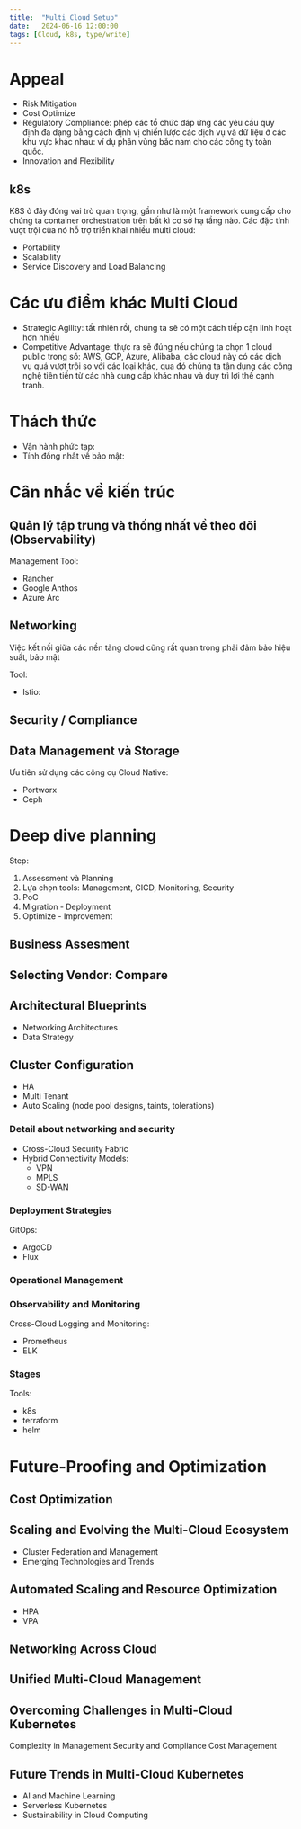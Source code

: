 ```yaml
---
title:  "Multi Cloud Setup"
date:   2024-06-16 12:00:00
tags: [Cloud, k8s, type/write]
---
```


# Appeal
* Risk Mitigation
* Cost Optimize
* Regulatory Compliance: phép các tổ chức đáp ứng các yêu cầu quy định đa dạng bằng cách định vị chiến lược các dịch vụ và dữ liệu ở các khu vực khác nhau: ví dụ phân vùng bắc nam cho các công ty toàn quốc.
* Innovation and Flexibility

## k8s
K8S ở đây đóng vai trò quan trọng, gần như là một framework cung cấp cho chúng ta container orchestration trên bất kì cơ sở hạ tầng nào. Các đặc tính vượt trội của nó hỗ trợ triển khai nhiều multi cloud:
  * Portability
  * Scalability
  * Service Discovery and Load Balancing

# Các ưu điểm khác Multi Cloud
* Strategic Agility: tất nhiên rồi, chúng ta sẽ có một cách tiếp cận linh hoạt hơn nhiều
* Competitive Advantage: thực ra sẽ đúng nếu chúng ta chọn 1 cloud public trong số: AWS, GCP, Azure, Alibaba, các cloud này có các dịch vụ quá vượt trội so với các loại khác, qua đó chúng ta tận dụng các công nghệ tiên tiến từ các nhà cung cấp khác nhau và duy trì lợi thế cạnh tranh.

# Thách thức
* Vận hành phức tạp:
* Tính đồng nhất về bảo mật:

# Cân nhắc về kiến trúc
## Quản lý tập trung và thống nhất về theo dõi (Observability)

Management Tool:
  * Rancher
  * Google Anthos
  * Azure Arc

## Networking

Việc kết nối giữa các nền tảng cloud cũng rất quan trọng phải đảm bảo hiệu suất, bảo mật

Tool:
  * Istio:

## Security / Compliance
## Data Management và Storage

Ưu tiên sử dụng các công cụ Cloud Native:
  * Portworx
  * Ceph

# Deep dive planning
Step:
  1. Assessment và Planning
  2. Lựa chọn tools: Management, CICD, Monitoring, Security
  3. PoC
  4. Migration - Deployment
  5. Optimize - Improvement

## Business Assesment
## Selecting Vendor: Compare
## Architectural Blueprints
* Networking Architectures
* Data Strategy

## Cluster Configuration
* HA
* Multi Tenant
* Auto Scaling (node pool designs, taints, tolerations)

### Detail about networking and security
* Cross-Cloud Security Fabric
* Hybrid Connectivity Models:
  * VPN
  * MPLS
  * SD-WAN

### Deployment Strategies
GitOps:
  * ArgoCD
  * Flux
### Operational Management
### Observability and Monitoring
Cross-Cloud Logging and Monitoring:
  * Prometheus
  * ELK

### Stages
Tools:
  * k8s
  * terraform
  * helm

# Future-Proofing and Optimization
## Cost Optimization
## Scaling and Evolving the Multi-Cloud Ecosystem
* Cluster Federation and Management
* Emerging Technologies and Trends
## Automated Scaling and Resource Optimization
* HPA
* VPA
## Networking Across Cloud

## Unified Multi-Cloud Management
## Overcoming Challenges in Multi-Cloud Kubernetes
Complexity in Management
Security and Compliance
Cost Management

## Future Trends in Multi-Cloud Kubernetes
* AI and Machine Learning
* Serverless Kubernetes
* Sustainability in Cloud Computing

